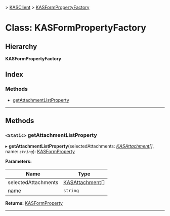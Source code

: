 [](../README.md) > [KASClient](../modules/kasclient.md) > [KASFormPropertyFactory](../classes/kasclient.kasformpropertyfactory.md)

# Class: KASFormPropertyFactory

## Hierarchy

**KASFormPropertyFactory**

## Index

### Methods

* [getAttachmentListProperty](kasclient.kasformpropertyfactory.md#getattachmentlistproperty)



---

## Methods

<a id="getattachmentlistproperty"></a>

### `<Static>` getAttachmentListProperty

▸ **getAttachmentListProperty**(selectedAttachments: *[KASAttachment](kasclient.kasattachment.md)[]*, name: *`string`*): [KASFormProperty](kasclient.kasformproperty.md)

**Parameters:**

| Name | Type |
| ------ | ------ |
| selectedAttachments | [KASAttachment](kasclient.kasattachment.md)[] |
| name | `string` |

**Returns:** [KASFormProperty](kasclient.kasformproperty.md)

___


